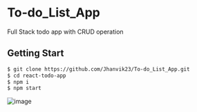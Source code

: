 # To-do_List_App

Full Stack todo app with CRUD operation

## Getting Start
```sh
$ git clone https://github.com/Jhanvik23/To-do_List_App.git
$ cd react-todo-app
$ npm i
$ npm start
```

![image](https://github.com/user-attachments/assets/4fd89e7e-d6ee-442c-a29b-32a846c8efb5)
